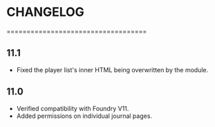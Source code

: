 # CHANGELOG

===================================

## 11.1

-   Fixed the player list's inner HTML being overwritten by the module.

## 11.0

-   Verified compatibility with Foundry V11.
-   Added permissions on individual journal pages.
